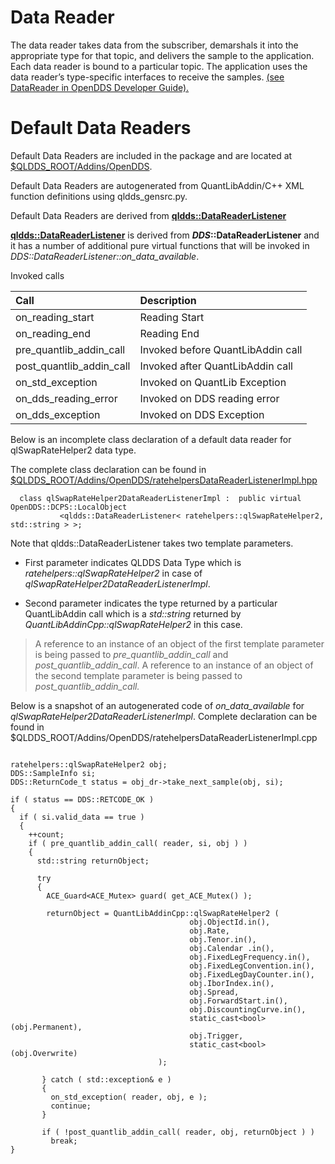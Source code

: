 # Data Reader #

The data reader takes data from the subscriber, demarshals it into the appropriate type for that topic, and delivers the sample to the application. Each data reader is bound to a particular topic. The application uses the data reader’s type-specific interfaces to receive the samples. [(see DataReader in OpenDDS Developer Guide).](http://download.ociweb.com/OpenDDS/OpenDDS-latest.pdf)

# Default Data Readers #

Default Data Readers are included in the package and are located at [$QLDDS\_ROOT/Addins/OpenDDS](https://code.google.com/p/qldds/source/browse/Addins/OpenDDS).

Default Data Readers are autogenerated from QuantLibAddin/C++ XML function definitions using qldds\_gensrc.py.

Default Data Readers are derived from **[qldds::DataReaderListener](https://code.google.com/p/qldds/source/browse/qldds_utils/DataReaderListener.hpp)**

**[qldds::DataReaderListener](https://code.google.com/p/qldds/source/browse/qldds_utils/DataReaderListener.hpp)** is derived from **_DDS_::DataReaderListener** and it has a number of additional pure virtual functions that will be invoked in _DDS::DataReaderListener::on\_data\_available_.

Invoked calls

| **Call** | **Description** |
|:---------|:----------------|
| on\_reading\_start | Reading Start   |
|  on\_reading\_end | Reading End     |
| pre\_quantlib\_addin\_call | Invoked before QuantLibAddin call |
| post\_quantlib\_addin\_call | Invoked after QuantLibAddin call |
| on\_std\_exception | Invoked on QuantLib Exception |
| on\_dds\_reading\_error | Invoked on DDS reading error |
| on\_dds\_exception | Invoked on DDS Exception |

Below is an incomplete class declaration of a default data reader for qlSwapRateHelper2 data type.

The complete class declaration can be found in [$QLDDS\_ROOT/Addins/OpenDDS/ratehelpersDataReaderListenerImpl.hpp](https://code.google.com/p/qldds/source/browse/Addins/OpenDDS/ratehelpersDataReaderListenerImpl.hpp)

```
  class qlSwapRateHelper2DataReaderListenerImpl :  public virtual OpenDDS::DCPS::LocalObject
           <qldds::DataReaderListener< ratehelpers::qlSwapRateHelper2, std::string > >;
```

Note that qldds::DataReaderListener takes two template parameters.

  * First parameter indicates QLDDS Data Type which is _ratehelpers::qlSwapRateHelper2_ in case of _qlSwapRateHelper2DataReaderListenerImpl_.

  * Second parameter indicates the type returned by a particular QuantLibAddin call which is a _std::string_ returned by _QuantLibAddinCpp::qlSwapRateHelper2_ in this case.

> A reference to an instance of an object of the first template parameter is being passed to _pre\_quantlib\_addin\_call_ and _post\_quantlib\_addin\_call_.   A reference to an instance of an object of the second template parameter is being passed to _post\_quantlib\_addin\_call._

Below is a snapshot of an autogenerated code of _on\_data\_available_ for _qlSwapRateHelper2DataReaderListenerImpl_. Complete declaration can be found in $QLDDS\_ROOT/Addins/OpenDDS/ratehelpersDataReaderListenerImpl.cpp

```

ratehelpers::qlSwapRateHelper2 obj; 
DDS::SampleInfo si; 
DDS::ReturnCode_t status = obj_dr->take_next_sample(obj, si);

if ( status == DDS::RETCODE_OK )
{
  if ( si.valid_data == true )
  {
    ++count;
    if ( pre_quantlib_addin_call( reader, si, obj ) )
    {
      std::string returnObject; 
      
      try 
      {
        ACE_Guard<ACE_Mutex> guard( get_ACE_Mutex() );

        returnObject = QuantLibAddinCpp::qlSwapRateHelper2 ( 
                                        obj.ObjectId.in(), 
                                        obj.Rate, 
                                        obj.Tenor.in(),
                                        obj.Calendar .in(), 
                                        obj.FixedLegFrequency.in(), 
                                        obj.FixedLegConvention.in(), 
                                        obj.FixedLegDayCounter.in(), 
                                        obj.IborIndex.in(), 
                                        obj.Spread, 
                                        obj.ForwardStart.in(), 
                                        obj.DiscountingCurve.in(), 
                                        static_cast<bool>(obj.Permanent), 
                                        obj.Trigger, 
                                        static_cast<bool>(obj.Overwrite) 
                                 );

       } catch ( std::exception& e )
       { 
         on_std_exception( reader, obj, e ); 
         continue;
       }

       if ( !post_quantlib_addin_call( reader, obj, returnObject ) ) 
         break;
}

```